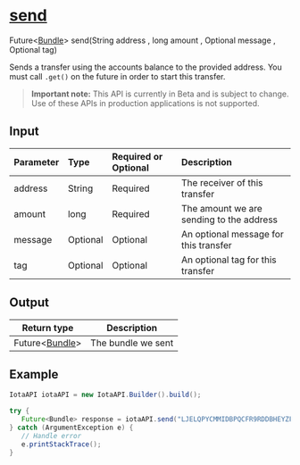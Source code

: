 
# [send](https://github.com/iotaledger/iota-java/blob/master/jota/src/main/java/org/iota/jota/IotaAccount.java#L382)
 Future<[Bundle](https://github.com/iotaledger/iota-java/blob/master/jota/src/main/java/org/iota/jota/model/Bundle.java)> send(String address , long amount , Optional<String> message , Optional<String> tag)

Sends a transfer using the accounts balance to the provided address. You must call `.get()` on the future in order to start this transfer.
> **Important note:** This API is currently in Beta and is subject to change. Use of these APIs in production applications is not supported.

## Input
| Parameter       | Type | Required or Optional | Description |
|:---------------|:--------|:--------| :--------|
| address | String | Required | The receiver of this transfer |
| amount | long | Required | The amount we are sending to the address |
| message | Optional<String> | Optional | An optional message for this transfer |
| tag | Optional<String> | Optional | An optional tag for this transfer |
    
## Output
| Return type | Description |
|--|--|
| Future<[Bundle](https://github.com/iotaledger/iota-java/blob/master/jota/src/main/java/org/iota/jota/model/Bundle.java)>  | The bundle we sent |



 ## Example
 
 ```Java
 IotaAPI iotaAPI = new IotaAPI.Builder().build();

try { 
    Future<Bundle> response = iotaAPI.send("LJELQPYCMMIDBPQCFR9RDDBHEYZFHFYYXL9RQENKUUEPBOKLJEYVSQG9KWPMQBWIQSSJVKNTOXKCVXZMU", 793, Optional.of("HGWUAVVFVHWUJMNTPZCCLWFLLEBTVJFJYTBSRCHBCIDPTWGOLFVDGXDPKDZRVPLUMBQWUATRPKDS9UOFR", Optional.of("TAG9WCZKCNJA9JIRPUPDY9WXS9X");
} catch (ArgumentException e) { 
    // Handle error
    e.printStackTrace(); 
}
 ```

